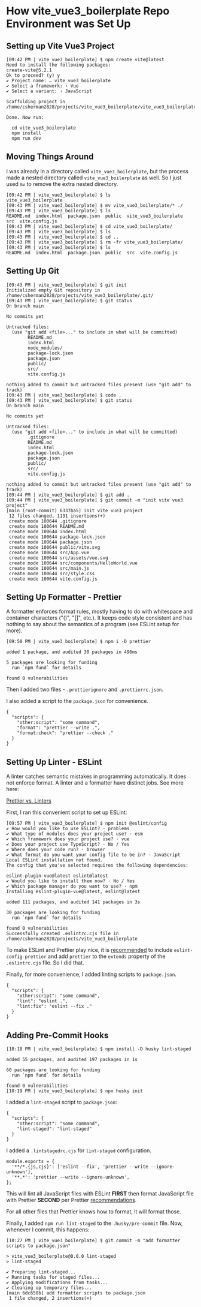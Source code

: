 # How vite_vue3_boilerplate Repo Environment was Set Up

## Setting up Vite Vue3 Project

```
[09:42 PM | vite_vue3_boilerplate] $ npm create vite@latest
Need to install the following packages:
create-vite@5.2.1
Ok to proceed? (y) y
✔ Project name: … vite_vue3_boilerplate
✔ Select a framework: › Vue
✔ Select a variant: › JavaScript

Scaffolding project in /home/csherman2828/projects/vite_vue3_boilerplate/vite_vue3_boilerplate...

Done. Now run:

  cd vite_vue3_boilerplate
  npm install
  npm run dev
```

## Moving Things Around

I was already in a directory called `vite_vue3_boilerplate`, but the process
made a nested directory called `vite_vue3_boilerplate` as well. So I just used
`mv` to remove the extra nested directory.

```
[09:42 PM | vite_vue3_boilerplate] $ ls
vite_vue3_boilerplate
[09:43 PM | vite_vue3_boilerplate] $ mv vite_vue3_boilerplate/* ./
[09:43 PM | vite_vue3_boilerplate] $ ls
README.md  index.html  package.json  public  vite_vue3_boilerplate  src  vite.config.js
[09:43 PM | vite_vue3_boilerplate] $ cd vite_vue3_boilerplate/
[09:43 PM | vite_vue3_boilerplate] $ ls
[09:43 PM | vite_vue3_boilerplate] $ cd ..
[09:43 PM | vite_vue3_boilerplate] $ rm -fr vite_vue3_boilerplate/
[09:43 PM | vite_vue3_boilerplate] $ ls
README.md  index.html  package.json  public  src  vite.config.js
```

## Setting Up Git

```
[09:43 PM | vite_vue3_boilerplate] $ git init
Initialized empty Git repository in /home/csherman2828/projects/vite_vue3_boilerplate/.git/
[09:43 PM | vite_vue3_boilerplate] $ git status
On branch main

No commits yet

Untracked files:
  (use "git add <file>..." to include in what will be committed)
        README.md
        index.html
        node_modules/
        package-lock.json
        package.json
        public/
        src/
        vite.config.js

nothing added to commit but untracked files present (use "git add" to track)
[09:43 PM | vite_vue3_boilerplate] $ code .
[09:43 PM | vite_vue3_boilerplate] $ git status
On branch main

No commits yet

Untracked files:
  (use "git add <file>..." to include in what will be committed)
        .gitignore
        README.md
        index.html
        package-lock.json
        package.json
        public/
        src/
        vite.config.js

nothing added to commit but untracked files present (use "git add" to track)
[09:44 PM | vite_vue3_boilerplate] $ git add .
[09:44 PM | vite_vue3_boilerplate] $ git commit -m "init vite vue3 project"
[main (root-commit) 6337ba5] init vite vue3 project
 12 files changed, 1131 insertions(+)
 create mode 100644 .gitignore
 create mode 100644 README.md
 create mode 100644 index.html
 create mode 100644 package-lock.json
 create mode 100644 package.json
 create mode 100644 public/vite.svg
 create mode 100644 src/App.vue
 create mode 100644 src/assets/vue.svg
 create mode 100644 src/components/HelloWorld.vue
 create mode 100644 src/main.js
 create mode 100644 src/style.css
 create mode 100644 vite.config.js
```

## Setting Up Formatter - Prettier

A formatter enforces format rules, mostly having to do with whitespace and
container characters ("()", "[]", etc.). It keeps code style consistent and has
nothing to say about the semantics of a program (see ESLint setup for more).

```
[09:50 PM | vite_vue3_boilerplate] $ npm i -D prettier

added 1 package, and audited 30 packages in 496ms

5 packages are looking for funding
  run `npm fund` for details

found 0 vulnerabilities
```

Then I added two files - `.prettierignore` and `.prettierrc.json`.

I also added a script to the `package.json` for convenience.

```
{
  "scripts": {
    "other:script": "some command",
    "format": "prettier --write .",
    "format:check": "prettier --check ."
  }
}
```

## Setting Up Linter - ESLint

A linter catches semantic mistakes in programming automatically. It does not
enforce format. A linter and a formatter have distinct jobs. See more here:

[Prettier vs. Linters](https://prettier.io/docs/en/comparison)

First, I ran this convenient script to set up ESLint:

```
[09:57 PM | vite_vue3_boilerplate] $ npm init @eslint/config
✔ How would you like to use ESLint? · problems
✔ What type of modules does your project use? · esm
✔ Which framework does your project use? · vue
✔ Does your project use TypeScript? · No / Yes
✔ Where does your code run? · browser
✔ What format do you want your config file to be in? · JavaScript
Local ESLint installation not found.
The config that you've selected requires the following dependencies:

eslint-plugin-vue@latest eslint@latest
✔ Would you like to install them now? · No / Yes
✔ Which package manager do you want to use? · npm
Installing eslint-plugin-vue@latest, eslint@latest

added 111 packages, and audited 141 packages in 3s

30 packages are looking for funding
  run `npm fund` for details

found 0 vulnerabilities
Successfully created .eslintrc.cjs file in /home/csherman2828/projects/vite_vue3_boilerplate
```

To make ESLint and Prettier play nice, it is
[recommended](https://prettier.io/docs/en/install.html#eslint-and-other-linters)
to include `eslint-config-prettier` and add `prettier` to the `extends` property
of the `.eslintrc.cjs` file. So I did that.

Finally, for more convenience, I added linting scripts to `package.json`.

```
{
  "scripts": {
    "other:script": "some command",
    "lint": "eslint .",
    "lint:fix": "eslint --fix ."
  }
}
```

## Adding Pre-Commit Hooks

```
[10:18 PM | vite_vue3_boilerplate] $ npm install -D husky lint-staged

added 55 packages, and audited 197 packages in 1s

60 packages are looking for funding
  run `npm fund` for details

found 0 vulnerabilities
[10:19 PM | vite_vue3_boilerplate] $ npx husky init
```

I added a `lint-staged` script to `package.json`:

```
{
  "scripts": {
    "other:script": "some command",
    "lint-staged": "lint-staged"
  }
}
```

I added a `.lintstagedrc.cjs` for `lint-staged` configuration.

```
module.exports = {
  '**/*.{js,cjs}': ['eslint --fix', 'prettier --write --ignore-unknown'],
  '**.*': 'prettier --write --ignore-unknown',
};
```

This will lint all JavaScript files with ESLint **FIRST** then format JavaScript
file with Prettier **SECOND** per Prettier
[recommendations](https://prettier.io/docs/en/install.html#git-hooks).

For all other files that Prettier knows how to format, it will format those.

Finally, I added `npm run lint-staged` to the `.husky/pre-commit` file. Now,
whenever I commit, this happens:

```
[10:27 PM | vite_vue3_boilerplate] $ git commit -m "add formatter scripts to package.json"

> vite_vue3_boilerplate@0.0.0 lint-staged
> lint-staged

✔ Preparing lint-staged...
✔ Running tasks for staged files...
✔ Applying modifications from tasks...
✔ Cleaning up temporary files...
[main 6dc650b] add formatter scripts to package.json
 1 file changed, 2 insertions(+)
```
